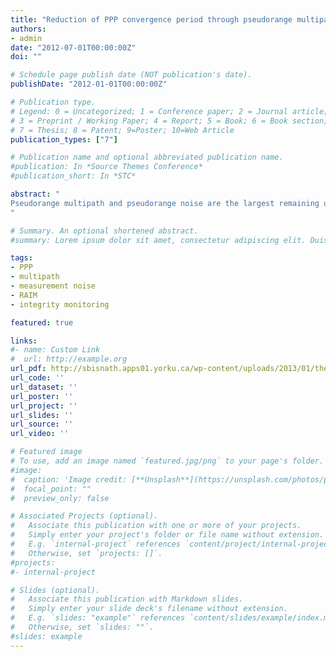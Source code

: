 ```yaml
---
title: "Reduction of PPP convergence period through pseudorange multipath and noise mitigation"
authors:
- admin
date: "2012-07-01T00:00:00Z"
doi: ""

# Schedule page publish date (NOT publication's date).
publishDate: "2012-01-01T00:00:00Z"

# Publication type.
# Legend: 0 = Uncategorized; 1 = Conference paper; 2 = Journal article;
# 3 = Preprint / Working Paper; 4 = Report; 5 = Book; 6 = Book section;
# 7 = Thesis; 8 = Patent; 9=Poster; 10=Web Article
publication_types: ["7"]

# Publication name and optional abbreviated publication name.
#publication: In *Source Themes Conference*
#publication_short: In *STC*

abstract: "
Pseudorange multipath and pseudorange noise are the largest remaining unmanaged error sources in PPP. It is proposed that by reducing the effects of multipath and noise on the pseudorange observable, accurate estimates of carrier phase float ambiguities will be attained sooner, thus reducing the initial convergence period of PPP. Given the problem, this study seeks to improve mitigation of the pseudorange errors. The well-known multipath linear combination is used in two distinct ways: (1) to directly correct the raw pseudorange observables and (2) to stochastically de-weight the pseudorange observables. The improvements in the solution were calculated with respect to the conventional GPS PPP float solution, where the raw pseudorange observables were not modified or stochastically de-weighted. Corrections to the observables were made using the multipath linear combination from data obtained from the previous and same day. Minimal improvements were noted using the multipath observable from the previous day. Using the multipath observable from the same day was possible in real-time and post-processing modes, showing an improvement in the rate of convergence for 48 and 57 % of the data, respectively. An improvement in the rate of convergence for 34 % of the data was observed when the pseudorange measurements were stochastically de-weighted using the multipath observable. Datasets with no improvements from directly correcting the raw pseudorange observables (43 %) or stochastically de-weighting the pseudorange observables (66 %) presented similar quality of results as the conventional PPP solution.
"

# Summary. An optional shortened abstract.
#summary: Lorem ipsum dolor sit amet, consectetur adipiscing elit. Duis posuere tellus ac convallis placerat. Proin tincidunt magna sed ex sollicitudin condimentum.

tags:
- PPP
- multipath
- measurement noise
- RAIM
- integrity monitoring

featured: true

links:
#- name: Custom Link
#  url: http://example.org
url_pdf: http://sbisnath.apps01.yorku.ca/wp-content/uploads/2013/01/thesis_seepersad.pdf
url_code: ''
url_dataset: ''
url_poster: ''
url_project: ''
url_slides: ''
url_source: ''
url_video: ''

# Featured image
# To use, add an image named `featured.jpg/png` to your page's folder. 
#image:
#  caption: 'Image credit: [**Unsplash**](https://unsplash.com/photos/pLCdAaMFLTE)'
#  focal_point: ""
#  preview_only: false

# Associated Projects (optional).
#   Associate this publication with one or more of your projects.
#   Simply enter your project's folder or file name without extension.
#   E.g. `internal-project` references `content/project/internal-project/index.md`.
#   Otherwise, set `projects: []`.
#projects:
#- internal-project

# Slides (optional).
#   Associate this publication with Markdown slides.
#   Simply enter your slide deck's filename without extension.
#   E.g. `slides: "example"` references `content/slides/example/index.md`.
#   Otherwise, set `slides: ""`.
#slides: example
---
```



